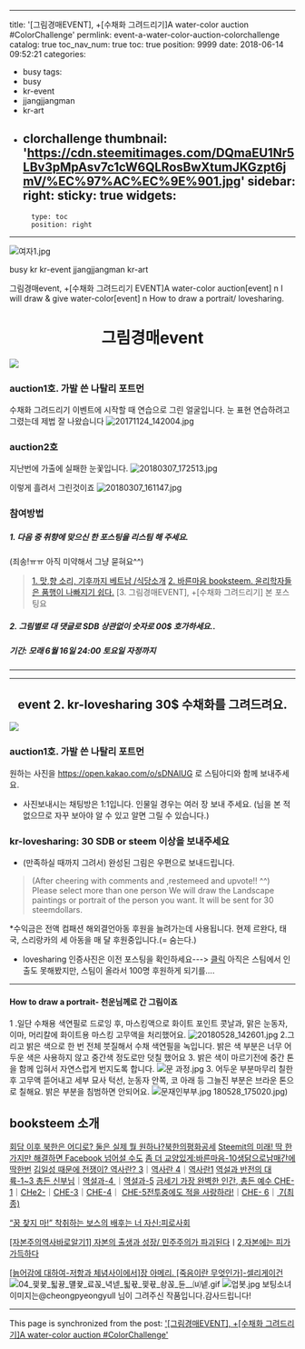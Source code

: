 
---
title: '[그림경매EVENT], +[수채화 그려드리기]A water-color auction  #ColorChallenge'
permlink: event-a-water-color-auction-colorchallenge
catalog: true
toc_nav_num: true
toc: true
position: 9999
date: 2018-06-14 09:52:21
categories:
- busy
tags:
- busy
- kr-event
- jjangjjangman
- kr-art
- clorchallenge
thumbnail: 'https://cdn.steemitimages.com/DQmaEU1Nr5LBv3pMpAsv7c1cW6QLRosBwXtumJKGzpt6jmV/%EC%97%AC%EC%9E%901.jpg'
sidebar:
    right:
        sticky: true
widgets:
    -
        type: toc
        position: right
---




![여자1.jpg](https://cdn.steemitimages.com/DQmaEU1Nr5LBv3pMpAsv7c1cW6QLRosBwXtumJKGzpt6jmV/%EC%97%AC%EC%9E%901.jpg)

busy kr kr-event jjangjjangman kr-art

그림경매event, +[수채화 그려드리기 EVENT]A water-color auction[event] n I will draw & give water-color[event] n How to draw a portrait/  lovesharing.

# <center>그림경매event</center>
![](https://steemitimages.com/DQmWadzmdpYw7NSMp79Hmxh663FnwJ7tQVZpFHqogSBC24a/%EA%B5%AC%EB%B6%84%EC%84%A0_%EA%B3%A8%EB%93%A0%ED%8A%B8%EB%A6%AC%EB%B6%89%EC%9D%80%EC%84%A0.png)
###  auction1호. 가발 쓴  나탈리 포트먼
수채화 그려드리기 이벤트에 시작할 때 연습으로 그린 얼굴입니다.
눈 표현 연습하려고 그렸는데 제법 잘 나왔습니다
![20171124_142004.jpg](https://cdn.steemitimages.com/DQmQtT1kvryzG8JmnGURkhQE8uJSrd4YSTRZsECBfWzMw6i/20171124_142004.jpg)

### auction2호
지난번에 가출에 실패한 눈꽃입니다. 
![20180307_172513.jpg](https://cdn.steemitimages.com/DQmXGhWWjRqPgogAXgvNnpXwDRADpFNrAjgYvYSTZhH92qU/20180307_172513.jpg)

이렇게 흘려서 그린것이죠
![20180307_161147.jpg](https://cdn.steemitimages.com/DQmeEFN5ZUDBXWyr3DsLSorSb5C6QaBUZMXvDA298W6sh31/20180307_161147.jpg)

### 참여방법
##### 1. 다음 중 취향에 맞으신 한 포스팅을 리스팀 해 주세요. 
(죄송!ㅠㅠ 아직 미약해서 그냥 묻혀요^^)
  
> [1. 맛,향 소리, 기후까지 베트남 /식당소개]( https://steemit.com/tasteem/@raah/tasteem-fa0c02)
[2. 바른마음 booksteem. 윤리학자들은 품행이 나빠지기 쉽다.](https://steemit.com/kr/@raah/booksteem-3)
[3. 그림경매EVENT], +[수채화 그려드리기] 본 포스팅요 

##### 2. 그림별로 대 댓글로 SDB 상관없이 숫자로 00$ 호가하세요..
              
##### 기간: 모래 6월 16일 24:00 토요일 자정까지

---
---


## <center>event 2. kr-lovesharing 30$ 수채화를 그려드려요.</center>
![](https://steemitimages.com/DQmWadzmdpYw7NSMp79Hmxh663FnwJ7tQVZpFHqogSBC24a/%EA%B5%AC%EB%B6%84%EC%84%A0_%EA%B3%A8%EB%93%A0%ED%8A%B8%EB%A6%AC%EB%B6%89%EC%9D%80%EC%84%A0.png)
###  auction1호. 가발 쓴  나탈리 포트먼

원하는 사진을
https://open.kakao.com/o/sDNAlUG 로 스팀아디와 함께 보내주세요.
* 사진보내시는 채팅방은 1:1입니다. 
인물일 경우는 여러 장 보내 주세요.
(님을 본 적 없으므로 자꾸 보아야 알 수 있고 알면 그릴 수 있습니다.)
### kr-lovesharing: 30 SDB or steem 이상을 보내주세요
* (만족하실 때까지 그려서) 완성된 그림은 우편으로 보내드립니다.

> (After cheering with comments and ,restemeed and upvote!! ^^)
Please select more than one person
We will draw the Landscape paintings or portrait of the person you want.
It will be sent for 30 steemdollars.

*수익금은  전액  컴패션 해외결언아동 후원을 늘려가는데 사용됩니다. 
   현제 르완다, 태국, 스리랑카의 세 아동을 매 달 후원중입니다.(= 숨는다.) 

* lovesharing 인증사진은 이전 포스팅을 확인하세요---> [클릭](https://steemkr.com/kr-event/@raah/9-khaiyoui-event-i-will-draw-and-give-your-portrait-n-lovesharing)
아직은 스팀에서 인출도 못해봤지만, 스팀이 올라서 100명 후원하게 되기를....
---

#### How to draw a portrait- 천운님께로 간 그림이죠 

1 .일단 수채용 색연필로 드로잉 후, 마스킹액으로 화이트 포인트
콧날과, 맑은 눈동자, 이마, 머리칼에 화이트용 마스킹 고무액을 처리했어요.
![20180528_142601.jpg](https://cdn.steemitimages.com/DQmZSXBNEUQo5dRuxaKaGSEBitVqxYNg8dMhLE1fCRvsH4K/20180528_142601.jpg)
2.그리고 밝은 색으로 한 번 전체 붓질해서 수채 색연필을 녹입니다.
밝은 색 부분은 너무 어두운 색은 사용하지 않고 중간색 정도로만 덧칠 했어요
3. 밝은 색이 마르기전에 중간 톤을 함께 입혀서 자연스럽게 번지도록 합니다. 
![문 과정.jpg](https://cdn.steemitimages.com/DQmfDEBWLH1JSQRb1Fegoeu1sUegh29Uc1yLf5RygFGr1ew/%EB%AC%B8%20%EA%B3%BC%EC%A0%95.jpg)
3. 어두운 부분마무리 칠한 후 고무액 뜯어내고 세부 묘사
턱선, 눈동자 안쪽, 코 아래 등 그늘진 부분은 브라운 톤으로 칠해요. 밝은 부분을 침범하면 안되어요.
![문재인부부.jpg](https://cdn.steemitimages.com/DQmURJ4GZQ3KKS7L9Vq3m3KxNYQf1UvXxbhwfz38HTzK8Y5/%EB%AC%B8%EC%9E%AC%EC%9D%B8%EB%B6%80%EB%B6%80.jpg)
180528_175020.jpg)


## booksteem 소개

[회담 이후 북한은 어디로? 둘은 실제 뭘 원하나?](https://steemit.com/booksteem/@raah/booksteem-what-do-you-want)[북한의평화공세](https://steemit.com/kr/@raah/5ytyq6)
[Steemit의 미래! 딱 한 가지만 해결하면 Facebook 넘어설 수도](https://steemit.com/kr/@raah/steemit-facebook)
[좀 더 교양있게:바른마음-10](https://steemit.com/busy/@raah/booksteem-10)[생닭으로](https://steemit.com/busy/@raah/booksteem-1)[남매간에 딱한번](https://steemit.com/booksteem/@raah/booksteem-2-1)
[김일성 때문에 전쟁이? 역사란? 3](https://steemit.com/busy/@raah/booksteem-e-h-3-vs)｜[역사란 4](https://steemit.com/booksteem/@raah/booksteem-e-h-4)｜[역사란1](https://steemit.com/busy/@raah/booksteem-e-h-1)
[역설과 반전의 대륙-1~3 총든 신부님](https://steemit.com/busy/@raah/booksteem-sns)｜[역설과-4 ](https://steemit.com/busy/@raah/6anfzx-booksteem-sns)｜[역설과-5](https://steemit.com/busy/@raah/booksteem-5)
[금세기 가장 완벽한 인간, 총든 예수 CHE- 1](https://steemit.com/kr-writing/@raah/booksteem-muksteem)｜[CHe2-](https://steemit.com/kr/@raah/booksteem-muksteem-2)｜[CHE-3](https://steemit.com/kr/@raah/booksteem-muksteem-3)｜[CHE-4](https://busy.org/@raah/booksteem-muksteem-4-n)｜
[CHE-5전투중에도 적을 사랑하라!](https://steemit.com/kr/@raah/booksteem-muksteem-5)｜[CHE- 6](https://busy.org/@raah/booksteem-6)｜[ 7(최종) ](https://steemit.com/busy/@raah/booksteem-7)

[ “꿈 찾지 마!” 착취하는 보스의 배후는 너 자신:피로사회](https://steemit.com/kr/@raah/2uxyyk)

[[자본주의역사바로알기1] 자본의 출생과 성장/ 민주주의가 파괴된다](https://steemit.com/kr/@raah/4w8yd-3)ㅣ[2,자본에는 피가 가득하다](https://steemit.com/kr/@raah/2)

[[늙어감에 대하여-저항과 체념사이에서]장 아메리. [죽음이란 무엇인가]-셀리게이건](https://steemit.com/kr-writing/@raah/51yeby-booksteem)
![04_끷뀿_됣뀽_먤뀿_료꼱_녁넫_됣뀫_끷뀫_솽꼱_듄__⒰넽.gif](https://cdn.steemitimages.com/DQmPEskQgzJ6U1b46W8HgSDYFNc7uXTddXJQ14rtsq2HWn2/04_%EB%81%B7%EB%80%BF_%EB%90%A3%EB%80%BD_%EB%A8%A4%EB%80%BF_%EB%A3%8C%EA%BC%B1_%EB%85%81%EB%84%AB_%EB%90%A3%EB%80%AB_%EB%81%B7%EB%80%AB_%EC%86%BD%EA%BC%B1_%EB%93%84__%E2%92%B0%EB%84%BD.gif)
![업봇.jpg](https://cdn.steemitimages.com/DQmXjarHNH3HiwThMaNDvPFF9615paehzyfD59wDuzBeLQk/%EC%97%85%EB%B4%87.jpg)
보팅소녀 이미지는@cheongpyeongyull 님이 그려주신 작품입니다.감사드립니다!

- - -

This page is synchronized from the post: ['[그림경매EVENT], +[수채화 그려드리기]A water-color auction  #ColorChallenge'](https://steemit.com/@raah/event-a-water-color-auction-colorchallenge)
